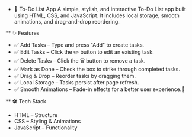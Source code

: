 * 📝 To-Do List App
A simple, stylish, and interactive To-Do List app built using HTML, CSS, and JavaScript. It includes local storage, smooth animations, and drag-and-drop reordering.

** ✨ Features
* ✅ Add Tasks – Type and press "Add" to create tasks.
* ✅ Edit Tasks – Click the ✏️ button to edit an existing task.
* ✅ Delete Tasks – Click the 🗑️ button to remove a task.
* ✅ Mark as Done – Check the box to strike through completed tasks.
* ✅ Drag & Drop – Reorder tasks by dragging them.
* ✅ Local Storage – Tasks persist after page refresh.
* ✅ Smooth Animations – Fade-in effects for a better user experience.🚀

** 🛠️ Tech Stack
- HTML – Structure
- CSS – Styling & Animations
- JavaScript – Functionality
